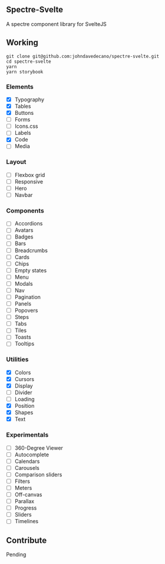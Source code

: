 ## Spectre-Svelte

A spectre component library for SvelteJS

## Working

```
git clone git@github.com:johndavedecano/spectre-svelte.git
cd spectre-svelte
yarn
yarn storybook
```

### Elements
- [x] Typography
- [x] Tables
- [x] Buttons
- [ ] Forms
- [ ] Icons.css
- [ ] Labels
- [x] Code
- [ ] Media
### Layout
- [ ] Flexbox grid
- [ ] Responsive
- [ ] Hero
- [ ] Navbar
### Components
- [ ] Accordions
- [ ] Avatars
- [ ] Badges
- [ ] Bars
- [ ] Breadcrumbs
- [ ] Cards
- [ ] Chips
- [ ] Empty states
- [ ] Menu
- [ ] Modals
- [ ] Nav
- [ ] Pagination
- [ ] Panels
- [ ] Popovers
- [ ] Steps
- [ ] Tabs
- [ ] Tiles
- [ ] Toasts
- [ ] Tooltips
### Utilities
- [x] Colors
- [x] Cursors
- [x] Display
- [ ] Divider
- [ ] Loading
- [x] Position
- [x] Shapes
- [x] Text
### Experimentals
- [ ] 360-Degree Viewer
- [ ] Autocomplete
- [ ] Calendars
- [ ] Carousels
- [ ] Comparison sliders
- [ ] Filters
- [ ] Meters
- [ ] Off-canvas
- [ ] Parallax
- [ ] Progress
- [ ] Sliders
- [ ] Timelines

## Contribute

Pending
